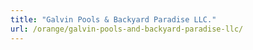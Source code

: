 ```yaml
---
title: "Galvin Pools & Backyard Paradise LLC."
url: /orange/galvin-pools-and-backyard-paradise-llc/
---
```

